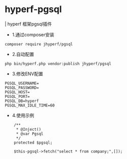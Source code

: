 # hyperf-pgsql 

| hyperf 框架pgsql插件

* 1.通过composer安装
```
composer require jhyperf/pgsql

```
 * 2.自动配置

```
php bin/hyperf.php vendor:publish jhyperf/pgsql

```

* 3.修改ENV配置

```
PGSQL_USERNAME=
PGSQL_PASSWORD=
PGSQL_HOST=
PGSQL_PORT=
PGSQL_DB=hyperf
PGSQL_MAX_IDLE_TIME=60

```

* 4.使用示例
```
    /**
     * @Inject()
     * @var Pgsql
     */
    protected $pgsql;

    $this-pgsql->fetch("select * from company;",[]);

```
